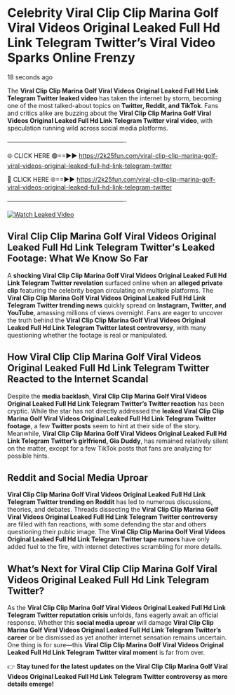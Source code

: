 # Celebrity Viral Clip Clip Marina Golf Viral Videos Original Leaked Full Hd Link Telegram Twitter’s Viral Video Sparks Online Frenzy

18 seconds ago

The **Viral Clip Clip Marina Golf Viral Videos Original Leaked Full Hd Link Telegram Twitter leaked video** has taken the internet by storm, becoming one of the most talked-about topics on **Twitter, Reddit, and TikTok**. Fans and critics alike are buzzing about the **Viral Clip Clip Marina Golf Viral Videos Original Leaked Full Hd Link Telegram Twitter viral video**, with speculation running wild across social media platforms.

———————————————————-

🌐 CLICK HERE 🟢==►► https://2k25fun.com/viral-clip-clip-marina-golf-viral-videos-original-leaked-full-hd-link-telegram-twitter

🔴 CLICK HERE 🌐==►► https://2k25fun.com/viral-clip-clip-marina-golf-viral-videos-original-leaked-full-hd-link-telegram-twitter

———————————————————-

[![Watch Leaked Video](https://miro.medium.com/v2/resize:fit:828/format:webp/1*cilzJN44JGOrTw9NJCrNHA.gif "Watch Leaked Video")](https://2k25fun.com/viral-clip-clip-marina-golf-viral-videos-original-leaked-full-hd-link-telegram-twitter)

## **Viral Clip Clip Marina Golf Viral Videos Original Leaked Full Hd Link Telegram Twitter's Leaked Footage: What We Know So Far**  
A **shocking Viral Clip Clip Marina Golf Viral Videos Original Leaked Full Hd Link Telegram Twitter revelation** surfaced online when an **alleged private clip** featuring the celebrity began circulating on multiple platforms. The **Viral Clip Clip Marina Golf Viral Videos Original Leaked Full Hd Link Telegram Twitter trending news** quickly spread on **Instagram, Twitter, and YouTube**, amassing millions of views overnight. Fans are eager to uncover the truth behind the **Viral Clip Clip Marina Golf Viral Videos Original Leaked Full Hd Link Telegram Twitter latest controversy**, with many questioning whether the footage is real or manipulated.  

## **How Viral Clip Clip Marina Golf Viral Videos Original Leaked Full Hd Link Telegram Twitter Reacted to the Internet Scandal**  
Despite the **media backlash**, **Viral Clip Clip Marina Golf Viral Videos Original Leaked Full Hd Link Telegram Twitter’s Twitter reaction** has been cryptic. While the star has not directly addressed the **leaked Viral Clip Clip Marina Golf Viral Videos Original Leaked Full Hd Link Telegram Twitter footage**, a few **Twitter posts** seem to hint at their side of the story. Meanwhile, **Viral Clip Clip Marina Golf Viral Videos Original Leaked Full Hd Link Telegram Twitter’s girlfriend, Gia Duddy**, has remained relatively silent on the matter, except for a few TikTok posts that fans are analyzing for possible hints.  

## **Reddit and Social Media Uproar**  
**Viral Clip Clip Marina Golf Viral Videos Original Leaked Full Hd Link Telegram Twitter trending on Reddit** has led to numerous discussions, theories, and debates. Threads dissecting the **Viral Clip Clip Marina Golf Viral Videos Original Leaked Full Hd Link Telegram Twitter controversy** are filled with fan reactions, with some defending the star and others questioning their public image. The **Viral Clip Clip Marina Golf Viral Videos Original Leaked Full Hd Link Telegram Twitter tape rumors** have only added fuel to the fire, with internet detectives scrambling for more details.  

## **What’s Next for Viral Clip Clip Marina Golf Viral Videos Original Leaked Full Hd Link Telegram Twitter?**  
As the **Viral Clip Clip Marina Golf Viral Videos Original Leaked Full Hd Link Telegram Twitter reputation crisis** unfolds, fans eagerly await an official response. Whether this **social media uproar** will damage **Viral Clip Clip Marina Golf Viral Videos Original Leaked Full Hd Link Telegram Twitter’s career** or be dismissed as yet another internet sensation remains uncertain. One thing is for sure—this **Viral Clip Clip Marina Golf Viral Videos Original Leaked Full Hd Link Telegram Twitter viral moment** is far from over.  

👉 **Stay tuned for the latest updates on the Viral Clip Clip Marina Golf Viral Videos Original Leaked Full Hd Link Telegram Twitter controversy as more details emerge!**  